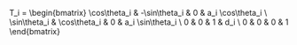 T_i =
\begin{bmatrix}
\cos\theta_i & -\sin\theta_i & 0 & a_i \cos\theta_i \\
\sin\theta_i & \cos\theta_i & 0 & a_i \sin\theta_i \\
0 & 0 & 1 & d_i \\
0 & 0 & 0 & 1
\end{bmatrix}